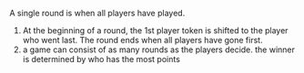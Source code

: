 

A single round is when all players have played.

1. At the beginning of a round, the 1st player token is shifted to the player who went last.  The round ends when all players have gone first.
2. a game can consist of as many rounds as the players decide.  the winner is determined by who has the most points 